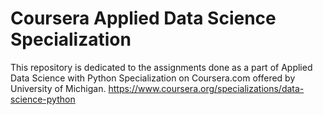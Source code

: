 # Coursera Applied Data Science Specialization
This repository is dedicated to the assignments done as a part of Applied Data Science with Python Specialization
on Coursera.com offered by University of Michigan.
https://www.coursera.org/specializations/data-science-python
